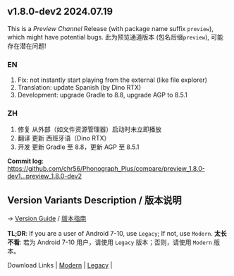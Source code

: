 ## **v1.8.0-dev2 2024.07.19**

This is a _Preview Channel_ Release (with package name suffix `preview`), which might have potential bugs.
此为预览通道版本 (包名后缀`preview`), 可能存在潜在问题!

### EN

1. Fix: not instantly start playing from the external (like file explorer)
2. Translation: update Spanish (by Dino RTX)
3. Development: upgrade Gradle to 8.8, upgrade AGP to 8.5.1


### ZH

1. 修复 从外部（如文件资源管理器）启动时未立即播放
2. 翻译 更新 西班牙语（Dino RTX）
3. 开发 更新 Gradle 至 8.8，更新 AGP 至 8.5.1



**Commit log**: https://github.com/chr56/Phonograph_Plus/compare/preview_1.8.0-dev1...preview_1.8.0-dev2

## Version Variants Description / 版本说明

-> [Version Guide](docs/Version_Guide.md) / [版本指南](docs/Version_Guide_ZH.md)

**TL;DR**: If you are a user of Android 7-10, use `Legacy`; If not, use `Modern`.
**太长不看**: 若为 Android 7-10 用户，请使用 `Legacy` 版本；否则，请使用 `Modern` 版本。

Download Links | [Modern](https://github.com/chr56/Phonograph_Plus/releases/download/preview_1.8.0-dev2/PhonographPlus_1.8.0-dev2_ModernPreviewRelease.apk) | [Legacy](https://github.com/chr56/Phonograph_Plus/releases/download/preview_1.8.0-dev2/PhonographPlus_1.8.0-dev2_LegacyPreviewRelease.apk) |